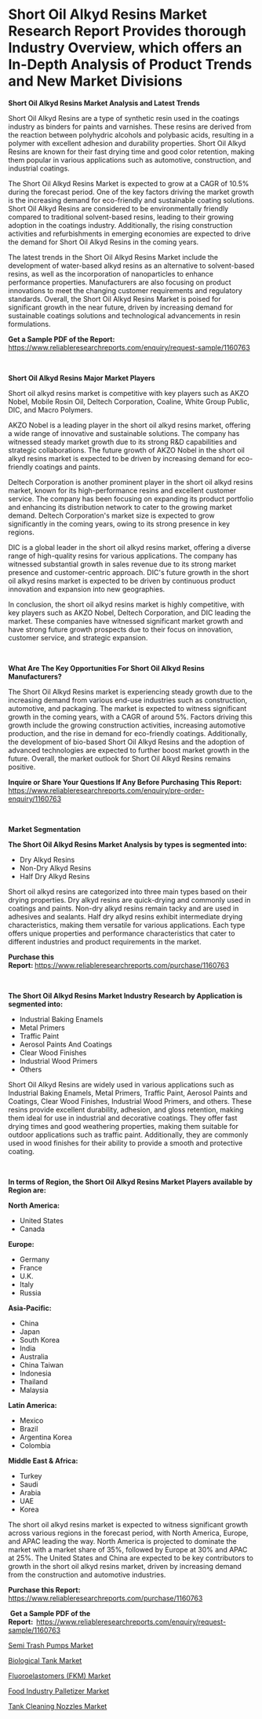 <p><h1>Short Oil Alkyd Resins Market Research Report Provides thorough Industry Overview, which offers an In-Depth Analysis of Product Trends and New Market Divisions</h1></p><p><strong>Short Oil Alkyd Resins Market Analysis and Latest Trends</strong></p>
<p><p>Short Oil Alkyd Resins are a type of synthetic resin used in the coatings industry as binders for paints and varnishes. These resins are derived from the reaction between polyhydric alcohols and polybasic acids, resulting in a polymer with excellent adhesion and durability properties. Short Oil Alkyd Resins are known for their fast drying time and good color retention, making them popular in various applications such as automotive, construction, and industrial coatings.</p><p>The Short Oil Alkyd Resins Market is expected to grow at a CAGR of 10.5% during the forecast period. One of the key factors driving the market growth is the increasing demand for eco-friendly and sustainable coating solutions. Short Oil Alkyd Resins are considered to be environmentally friendly compared to traditional solvent-based resins, leading to their growing adoption in the coatings industry. Additionally, the rising construction activities and refurbishments in emerging economies are expected to drive the demand for Short Oil Alkyd Resins in the coming years.</p><p>The latest trends in the Short Oil Alkyd Resins Market include the development of water-based alkyd resins as an alternative to solvent-based resins, as well as the incorporation of nanoparticles to enhance performance properties. Manufacturers are also focusing on product innovations to meet the changing customer requirements and regulatory standards. Overall, the Short Oil Alkyd Resins Market is poised for significant growth in the near future, driven by increasing demand for sustainable coatings solutions and technological advancements in resin formulations.</p></p>
<p><strong>Get a Sample PDF of the Report:&nbsp;</strong> <a href="https://www.reliableresearchreports.com/enquiry/request-sample/1160763">https://www.reliableresearchreports.com/enquiry/request-sample/1160763</a></p>
<p>&nbsp;</p>
<p><strong>Short Oil Alkyd Resins Major Market Players</strong></p>
<p><p>Short oil alkyd resins market is competitive with key players such as AKZO Nobel, Mobile Rosin Oil, Deltech Corporation, Coaline, White Group Public, DIC, and Macro Polymers. </p><p>AKZO Nobel is a leading player in the short oil alkyd resins market, offering a wide range of innovative and sustainable solutions. The company has witnessed steady market growth due to its strong R&D capabilities and strategic collaborations. The future growth of AKZO Nobel in the short oil alkyd resins market is expected to be driven by increasing demand for eco-friendly coatings and paints.</p><p>Deltech Corporation is another prominent player in the short oil alkyd resins market, known for its high-performance resins and excellent customer service. The company has been focusing on expanding its product portfolio and enhancing its distribution network to cater to the growing market demand. Deltech Corporation's market size is expected to grow significantly in the coming years, owing to its strong presence in key regions.</p><p>DIC is a global leader in the short oil alkyd resins market, offering a diverse range of high-quality resins for various applications. The company has witnessed substantial growth in sales revenue due to its strong market presence and customer-centric approach. DIC's future growth in the short oil alkyd resins market is expected to be driven by continuous product innovation and expansion into new geographies.</p><p>In conclusion, the short oil alkyd resins market is highly competitive, with key players such as AKZO Nobel, Deltech Corporation, and DIC leading the market. These companies have witnessed significant market growth and have strong future growth prospects due to their focus on innovation, customer service, and strategic expansion.</p></p>
<p>&nbsp;</p>
<p><strong>What Are The Key Opportunities For Short Oil Alkyd Resins Manufacturers?</strong></p>
<p><p>The Short Oil Alkyd Resins market is experiencing steady growth due to the increasing demand from various end-use industries such as construction, automotive, and packaging. The market is expected to witness significant growth in the coming years, with a CAGR of around 5%. Factors driving this growth include the growing construction activities, increasing automotive production, and the rise in demand for eco-friendly coatings. Additionally, the development of bio-based Short Oil Alkyd Resins and the adoption of advanced technologies are expected to further boost market growth in the future. Overall, the market outlook for Short Oil Alkyd Resins remains positive.</p></p>
<p><strong>Inquire or Share Your Questions If Any Before Purchasing This Report:</strong> <a href="https://www.reliableresearchreports.com/enquiry/pre-order-enquiry/1160763">https://www.reliableresearchreports.com/enquiry/pre-order-enquiry/1160763</a></p>
<p>&nbsp;</p>
<p><strong>Market Segmentation</strong></p>
<p><strong>The Short Oil Alkyd Resins Market Analysis by types is segmented into:</strong></p>
<p><ul><li>Dry Alkyd Resins</li><li>Non-Dry Alkyd Resins</li><li>Half Dry Alkyd Resins</li></ul></p>
<p><p>Short oil alkyd resins are categorized into three main types based on their drying properties. Dry alkyd resins are quick-drying and commonly used in coatings and paints. Non-dry alkyd resins remain tacky and are used in adhesives and sealants. Half dry alkyd resins exhibit intermediate drying characteristics, making them versatile for various applications. Each type offers unique properties and performance characteristics that cater to different industries and product requirements in the market.</p></p>
<p><strong>Purchase this Report:&nbsp;</strong><a href="https://www.reliableresearchreports.com/purchase/1160763">https://www.reliableresearchreports.com/purchase/1160763</a></p>
<p>&nbsp;</p>
<p><strong>The Short Oil Alkyd Resins Market Industry Research by Application is segmented into:</strong></p>
<p><ul><li>Industrial Baking Enamels</li><li>Metal Primers</li><li>Traffic Paint</li><li>Aerosol Paints And Coatings</li><li>Clear Wood Finishes</li><li>Industrial Wood Primers</li><li>Others</li></ul></p>
<p><p>Short Oil Alkyd Resins are widely used in various applications such as Industrial Baking Enamels, Metal Primers, Traffic Paint, Aerosol Paints and Coatings, Clear Wood Finishes, Industrial Wood Primers, and others. These resins provide excellent durability, adhesion, and gloss retention, making them ideal for use in industrial and decorative coatings. They offer fast drying times and good weathering properties, making them suitable for outdoor applications such as traffic paint. Additionally, they are commonly used in wood finishes for their ability to provide a smooth and protective coating.</p></p>
<p>&nbsp;</p>
<p><strong>In terms of Region, the Short Oil Alkyd Resins Market Players available by Region are:</strong></p>
<p>
    <p> <strong> North America: </strong>
        <ul>
            <li>United States</li>
            <li>Canada</li>
        </ul>
        </p> 
    <p> <strong> Europe: </strong>
        <ul>
            <li>Germany</li>
            <li>France</li>
            <li>U.K.</li>
            <li>Italy</li>
            <li>Russia</li>
        </ul>
        </p> 
    <p> <strong> Asia-Pacific: </strong>
        <ul>
            <li>China</li>
            <li>Japan</li>
            <li>South Korea</li>
            <li>India</li>
            <li>Australia</li>
            <li>China Taiwan</li>
            <li>Indonesia</li>
            <li>Thailand</li>
            <li>Malaysia</li>
        </ul>
        </p> 
    <p> <strong> Latin America: </strong>
        <ul>
            <li>Mexico</li>
            <li>Brazil</li>
            <li>Argentina Korea</li>
            <li>Colombia</li>
        </ul>
        </p> 
    <p> <strong> Middle East & Africa: </strong>
        <ul>
            <li>Turkey</li>
            <li>Saudi</li>
            <li>Arabia</li>
            <li>UAE</li>
            <li>Korea</li>
        </ul>
    </p>
    </p>
<p><p>The short oil alkyd resins market is expected to witness significant growth across various regions in the forecast period, with North America, Europe, and APAC leading the way. North America is projected to dominate the market with a market share of 35%, followed by Europe at 30% and APAC at 25%. The United States and China are expected to be key contributors to growth in the short oil alkyd resins market, driven by increasing demand from the construction and automotive industries.</p></p>
<p><strong>Purchase this Report: </strong><a href="https://www.reliableresearchreports.com/purchase/1160763">https://www.reliableresearchreports.com/purchase/1160763</a></p>
<p>&nbsp;<strong>Get a Sample PDF of the Report:&nbsp;&nbsp;</strong><a href="https://www.reliableresearchreports.com/enquiry/request-sample/1160763">https://www.reliableresearchreports.com/enquiry/request-sample/1160763</a></p>
<p><strong></strong></p>
<p><p><a href="https://medium.com/@akeembayer2019/semi-trash-pumps-market-size-market-outlook-and-market-forecast-2024-to-2031-8c6c9e77fc76">Semi Trash Pumps Market</a></p><p><a href="https://medium.com/@akeembayer2019/biological-tank-market-size-and-market-trends-complete-industry-overview-2024-to-2031-104ae70a81ea">Biological Tank Market</a></p><p><a href="https://github.com/zjyglelu/Market-Research-Report-List-1/blob/main/fluoroelastomers-fkm-market.md">Fluoroelastomers (FKM) Market</a></p><p><a href="https://github.com/elizabethdagraca/Market-Research-Report-List-1/blob/main/food-industry-palletizer-market.md">Food Industry Palletizer Market</a></p><p><a href="https://medium.com/@akeembayer2019/tank-cleaning-nozzles-market-size-cagr-trends-2024-2030-e0cf30a735bc">Tank Cleaning Nozzles Market</a></p></p>